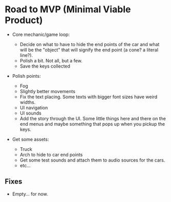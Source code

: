 # Road to MVP (Minimal Viable Product) 

- Core mechanic/game loop: 
    - Decide on what to have to hide the end points of the car and what will be the "object" that will signify the end point (a cone? a literal line?).
    - Polish a bit. Not all, but a few.
    - Save the keys collected

- Polish points: 
    - Fog 
    - Slightly better movements
    - Fix the text placing. Some texts with bigger font sizes have weird widths.
    - UI navigation 
    - UI sounds 
    - Add the story through the UI. Some little things here and there on the end menus and maybe something that pops up when you pickup the keys.

- Get some assets:
    - Truck 
    - Arch to hide to car end points 
    - Get some test sounds and attach them to audio sources for the cars.
    - etc...

## Fixes 

- Empty... for now.
